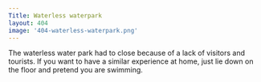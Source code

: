 ```yaml
---
Title: Waterless waterpark
layout: 404
image: '404-waterless-waterpark.png'
---
```

The waterless water park had to close because of a lack of visitors and tourists. If you want to have a similar experience at home, just lie down on the floor and pretend you are swimming.
